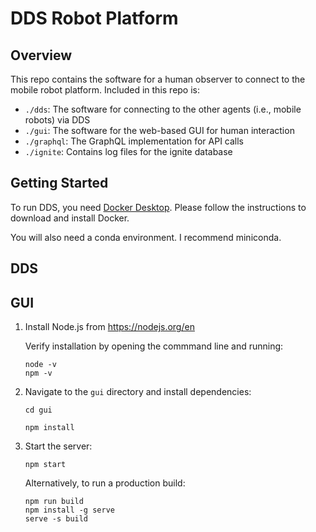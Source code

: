 # DDS Robot Platform

## Overview
This repo contains the software for a human observer to connect to the mobile robot platform. Included in this repo is:
- `./dds`: The software for connecting to the other agents (i.e., mobile robots) via DDS
- `./gui`: The software for the web-based GUI for human interaction
- `./graphql`: The GraphQL implementation for API calls
- `./ignite`: Contains log files for the ignite database

## Getting Started
To run DDS, you need [Docker Desktop](https://www.docker.com/products/docker-desktop/). Please follow the instructions to download and install Docker.

You will also need a conda environment. I recommend miniconda. 

## DDS


## GUI

1) Install Node.js from https://nodejs.org/en

    Verify installation by opening the commmand line and running:
    ```
    node -v
    npm -v
    ```

2) Navigate to the `gui` directory and install dependencies:
    ```
    cd gui
    ```
    ```
    npm install
    ```

3) Start the server:
    ```
    npm start
    ```

    Alternatively, to run a production build:
    ```
    npm run build
    npm install -g serve
    serve -s build
    ```
